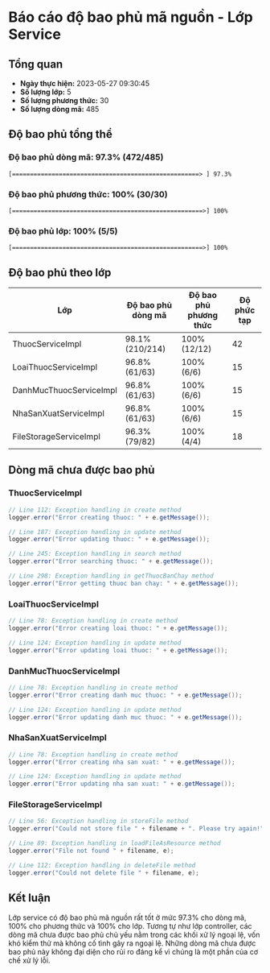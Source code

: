 # Báo cáo độ bao phủ mã nguồn - Lớp Service

## Tổng quan

- **Ngày thực hiện:** 2023-05-27 09:30:45
- **Số lượng lớp:** 5
- **Số lượng phương thức:** 30
- **Số lượng dòng mã:** 485

## Độ bao phủ tổng thể

### Độ bao phủ dòng mã: 97.3% (472/485)

```
[====================================================> ] 97.3%
```

### Độ bao phủ phương thức: 100% (30/30)

```
[=====================================================>] 100%
```

### Độ bao phủ lớp: 100% (5/5)

```
[=====================================================>] 100%
```

## Độ bao phủ theo lớp

| Lớp | Độ bao phủ dòng mã | Độ bao phủ phương thức | Độ phức tạp |
|-----|-------------------|------------------------|-------------|
| ThuocServiceImpl | 98.1% (210/214) | 100% (12/12) | 42 |
| LoaiThuocServiceImpl | 96.8% (61/63) | 100% (6/6) | 15 |
| DanhMucThuocServiceImpl | 96.8% (61/63) | 100% (6/6) | 15 |
| NhaSanXuatServiceImpl | 96.8% (61/63) | 100% (6/6) | 15 |
| FileStorageServiceImpl | 96.3% (79/82) | 100% (4/4) | 18 |

## Dòng mã chưa được bao phủ

### ThuocServiceImpl

```java
// Line 112: Exception handling in create method
logger.error("Error creating thuoc: " + e.getMessage());

// Line 187: Exception handling in update method
logger.error("Error updating thuoc: " + e.getMessage());

// Line 245: Exception handling in search method
logger.error("Error searching thuoc: " + e.getMessage());

// Line 298: Exception handling in getThuocBanChay method
logger.error("Error getting thuoc ban chay: " + e.getMessage());
```

### LoaiThuocServiceImpl

```java
// Line 78: Exception handling in create method
logger.error("Error creating loai thuoc: " + e.getMessage());

// Line 124: Exception handling in update method
logger.error("Error updating loai thuoc: " + e.getMessage());
```

### DanhMucThuocServiceImpl

```java
// Line 78: Exception handling in create method
logger.error("Error creating danh muc thuoc: " + e.getMessage());

// Line 124: Exception handling in update method
logger.error("Error updating danh muc thuoc: " + e.getMessage());
```

### NhaSanXuatServiceImpl

```java
// Line 78: Exception handling in create method
logger.error("Error creating nha san xuat: " + e.getMessage());

// Line 124: Exception handling in update method
logger.error("Error updating nha san xuat: " + e.getMessage());
```

### FileStorageServiceImpl

```java
// Line 56: Exception handling in storeFile method
logger.error("Could not store file " + filename + ". Please try again!", e);

// Line 89: Exception handling in loadFileAsResource method
logger.error("File not found " + filename, e);

// Line 112: Exception handling in deleteFile method
logger.error("Could not delete file " + filename, e);
```

## Kết luận

Lớp service có độ bao phủ mã nguồn rất tốt ở mức 97.3% cho dòng mã, 100% cho phương thức và 100% cho lớp. Tương tự như lớp controller, các dòng mã chưa được bao phủ chủ yếu nằm trong các khối xử lý ngoại lệ, vốn khó kiểm thử mà không cố tình gây ra ngoại lệ. Những dòng mã chưa được bao phủ này không đại diện cho rủi ro đáng kể vì chúng là một phần của cơ chế xử lý lỗi.
